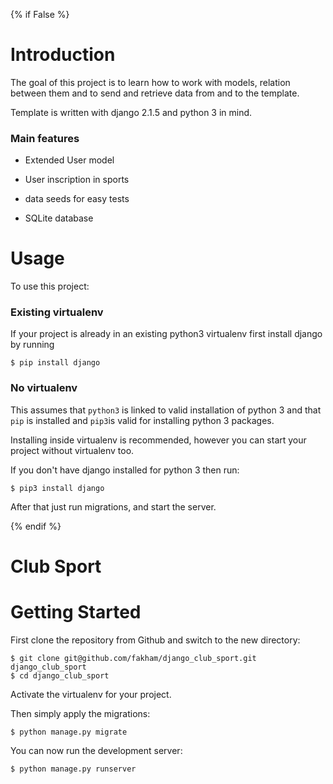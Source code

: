 {% if False %}

# Introduction

The goal of this project is to learn how to work with models, relation between them and to send and retrieve data from and to the template. 

Template is written with django 2.1.5 and python 3 in mind.

### Main features

* Extended User model

* User inscription in sports

* data seeds for easy tests

* SQLite database

# Usage

To use this project:

### Existing virtualenv

If your project is already in an existing python3 virtualenv first install django by running

    $ pip install django
      
### No virtualenv

This assumes that `python3` is linked to valid installation of python 3 and that `pip` is installed and `pip3`is valid
for installing python 3 packages.

Installing inside virtualenv is recommended, however you can start your project without virtualenv too.

If you don't have django installed for python 3 then run:

    $ pip3 install django
      
      
After that just run migrations, and start the server.

{% endif %}

# Club Sport

# Getting Started

First clone the repository from Github and switch to the new directory:

    $ git clone git@github.com/fakham/django_club_sport.git django_club_sport
    $ cd django_club_sport
    
Activate the virtualenv for your project.
    
    
Then simply apply the migrations:

    $ python manage.py migrate
    

You can now run the development server:

    $ python manage.py runserver